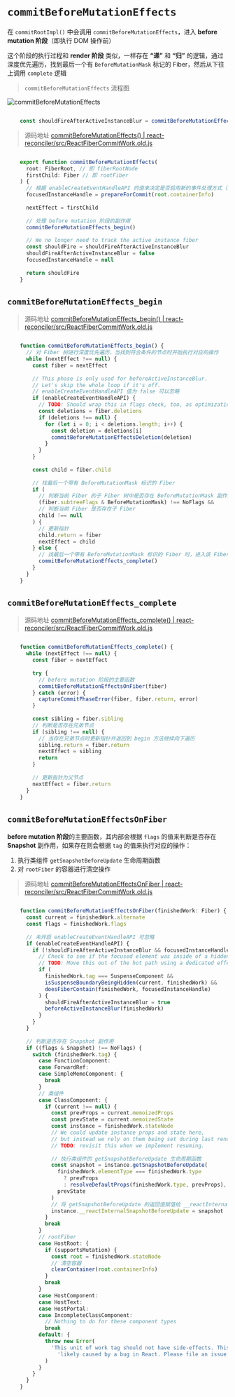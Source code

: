 

`commitBeforeMutationEffects` [​](#commitbeforemutationeffects)
===============================================================

在 `commitRootImpl()` 中会调用 `commitBeforeMutationEffects`，进入 **before mutation 阶段**（即执行 DOM 操作前）

这个阶段的执行过程和 **render 阶段** 类似，一样存在 **“递”** 和 **“归”** 的逻辑，通过深度优先遍历，找到最后一个有 `BeforeMutationMask` 标记的 Fiber，然后从下往上调用 `complete` 逻辑

> `commitBeforeMutationEffects` 流程图

![commitBeforeMutationEffects](../../images/react-18/commitBeforeMutationEffects.svg)

```ts

    const shouldFireAfterActiveInstanceBlur = commitBeforeMutationEffects(root, finishedWork)

``` 

> 源码地址 [commitBeforeMutationEffects() | react-reconciler/src/ReactFiberCommitWork.old.js](https://github.com/wild2life/code-analysis/blob/f0dc66687fe470217252ef38ae4f0697dc2fc15d/react-v18.2.0/src/react/packages/react-reconciler/src/ReactFiberCommitWork.old.js#L321)

```ts

    export function commitBeforeMutationEffects(
      root: FiberRoot, // 即 fiberRootNode
      firstChild: Fiber // 即 rootFiber
    ) {
      // 根据 enableCreateEventHandleAPI 的值来决定是否启用新的事件处理方式（默认为 false，该函数返回值为 null）
      focusedInstanceHandle = prepareForCommit(root.containerInfo)
    
      nextEffect = firstChild
    
      // 处理 before mutation 阶段的副作用
      commitBeforeMutationEffects_begin()
    
      // We no longer need to track the active instance fiber
      const shouldFire = shouldFireAfterActiveInstanceBlur
      shouldFireAfterActiveInstanceBlur = false
      focusedInstanceHandle = null
    
      return shouldFire
    }
```

`commitBeforeMutationEffects_begin` [​](#commitbeforemutationeffects-begin)
---------------------------------------------------------------------------

> 源码地址 [commitBeforeMutationEffects\_begin() | react-reconciler/src/ReactFiberCommitWork.old.js](https://github.com/wild2life/code-analysis/blob/f0dc66687fe470217252ef38ae4f0697dc2fc15d/react-v18.2.0/src/react/packages/react-reconciler/src/ReactFiberCommitWork.old.js#L338)

```ts

    function commitBeforeMutationEffects_begin() {
      // 对 Fiber 树进行深度优先遍历，当找到符合条件的节点时开始执行对应的操作
      while (nextEffect !== null) {
        const fiber = nextEffect
    
        // This phase is only used for beforeActiveInstanceBlur.
        // Let's skip the whole loop if it's off.
        // enableCreateEventHandleAPI 值为 false 可以忽略
        if (enableCreateEventHandleAPI) {
          // TODO: Should wrap this in flags check, too, as optimization
          const deletions = fiber.deletions
          if (deletions !== null) {
            for (let i = 0; i < deletions.length; i++) {
              const deletion = deletions[i]
              commitBeforeMutationEffectsDeletion(deletion)
            }
          }
        }
    
        const child = fiber.child
    
        // 找最后一个带有 BeforeMutationMask 标识的 Fiber
        if (
          // 判断当前 Fiber 的子 Fiber 树中是否存在 BeforeMutationMask 副作用（即 Update | Snapshot）
          (fiber.subtreeFlags & BeforeMutationMask) !== NoFlags &&
          // 判断当前 Fiber 是否存在子 Fiber
          child !== null
        ) {
          // 更新指针
          child.return = fiber
          nextEffect = child
        } else {
          // 找最后一个带有 BeforeMutationMask 标识的 Fiber 时，进入该 Fiber 的 complete 阶段
          commitBeforeMutationEffects_complete()
        }
      }
    }

```

`commitBeforeMutationEffects_complete` [​](#commitbeforemutationeffects-complete)
---------------------------------------------------------------------------------

> 源码地址 [commitBeforeMutationEffects\_complete() | react-reconciler/src/ReactFiberCommitWork.old.js](https://github.com/wild2life/code-analysis/blob/f0dc66687fe470217252ef38ae4f0697dc2fc15d/react-v18.2.0/src/react/packages/react-reconciler/src/ReactFiberCommitWork.old.js#L368)

```ts

    function commitBeforeMutationEffects_complete() {
      while (nextEffect !== null) {
        const fiber = nextEffect
    
        try {
          // before mutation 阶段的主要函数
          commitBeforeMutationEffectsOnFiber(fiber)
        } catch (error) {
          captureCommitPhaseError(fiber, fiber.return, error)
        }
    
        const sibling = fiber.sibling
        // 判断是否存在兄弟节点
        if (sibling !== null) {
          // 当存在兄弟节点时更新指针并返回到 begin 方法继续向下遍历
          sibling.return = fiber.return
          nextEffect = sibling
          return
        }
    
        // 更新指针为父节点
        nextEffect = fiber.return
      }
    }

```

`commitBeforeMutationEffectsOnFiber` [​](#commitbeforemutationeffectsonfiber)
-----------------------------------------------------------------------------

**before mutation 阶段**的主要函数，其内部会根据 `flags` 的值来判断是否存在 **Snapshot** 副作用，如果存在则会根据 `tag` 的值来执行对应的操作：

1.  执行类组件 `getSnapshotBeforeUpdate` 生命周期函数
2.  对 `rootFiber` 的容器进行清空操作

> 源码地址 [commitBeforeMutationEffectsOnFiber | react-reconciler/src/ReactFiberCommitWork.old.js](https://github.com/wild2life/code-analysis/blob/f0dc66687fe470217252ef38ae4f0697dc2fc15d/react-v18.2.0/src/react/packages/react-reconciler/src/ReactFiberCommitWork.old.js#L390)

```ts

    function commitBeforeMutationEffectsOnFiber(finishedWork: Fiber) {
      const current = finishedWork.alternate
      const flags = finishedWork.flags
    
      // 未开启 enableCreateEventHandleAPI 可忽略
      if (enableCreateEventHandleAPI) {
        if (!shouldFireAfterActiveInstanceBlur && focusedInstanceHandle !== null) {
          // Check to see if the focused element was inside of a hidden (Suspense) subtree.
          // TODO: Move this out of the hot path using a dedicated effect tag.
          if (
            finishedWork.tag === SuspenseComponent &&
            isSuspenseBoundaryBeingHidden(current, finishedWork) &&
            doesFiberContain(finishedWork, focusedInstanceHandle)
          ) {
            shouldFireAfterActiveInstanceBlur = true
            beforeActiveInstanceBlur(finishedWork)
          }
        }
      }
    
      // 判断是否存在 Snapshot 副作用
      if ((flags & Snapshot) !== NoFlags) {
        switch (finishedWork.tag) {
          case FunctionComponent:
          case ForwardRef:
          case SimpleMemoComponent: {
            break
          }
          // 类组件
          case ClassComponent: {
            if (current !== null) {
              const prevProps = current.memoizedProps
              const prevState = current.memoizedState
              const instance = finishedWork.stateNode
              // We could update instance props and state here,
              // but instead we rely on them being set during last render.
              // TODO: revisit this when we implement resuming.
    
              // 执行类组件的 getSnapshotBeforeUpdate 生命周期函数
              const snapshot = instance.getSnapshotBeforeUpdate(
                finishedWork.elementType === finishedWork.type
                  ? prevProps
                  : resolveDefaultProps(finishedWork.type, prevProps),
                prevState
              )
              // 将 getSnapshotBeforeUpdate 的返回值赋值给 __reactInternalSnapshotBeforeUpdate 属性
              instance.__reactInternalSnapshotBeforeUpdate = snapshot
            }
            break
          }
          // rootFiber
          case HostRoot: {
            if (supportsMutation) {
              const root = finishedWork.stateNode
              // 清空容器
              clearContainer(root.containerInfo)
            }
            break
          }
          case HostComponent:
          case HostText:
          case HostPortal:
          case IncompleteClassComponent:
            // Nothing to do for these component types
            break
          default: {
            throw new Error(
              'This unit of work tag should not have side-effects. This error is ' +
                'likely caused by a bug in React. Please file an issue.'
            )
          }
        }
      }
    }

```

